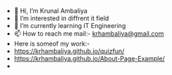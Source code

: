 - 👋 Hi, I’m Krunal Ambaliya
- 👀 I’m interested in diffrent it field
- 🌱 I’m currently learning IT Engineering
- 📫 How to reach me mail:- krhambaliya@gmail.com
- Here is someof my work:-
- https://krhambaliya.github.io/quizfun/
- https://krhambaliya.github.io/About-Page-Example/
- 

<!---
krhambaliya/krhambaliya is a ✨ special ✨ repository because its `README.md` (this file) appears on your GitHub profile.
You can click the Preview link to take a look at your changes.
--->
